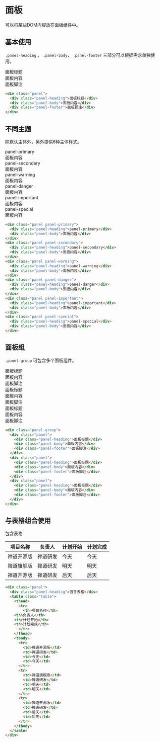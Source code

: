 # 面板

可以将某些DOM内容放在面板组件中。

## 基本使用

`.panel-heading` ， `.panel-body`， `.panel-footer` 三部分可以根据需求单独使用。
<Example>
  <div class="panel">
    <div class="panel-heading">面板标题</div>
    <div class="panel-body">面板内容</div>
    <div class="panel-footer">面板脚注</div>
  </div>
</Example>

```html
<div class="panel">
  <div class="panel-heading">面板标题</div>
  <div class="panel-body">面板内容</div>
  <div class="panel-footer">面板脚注</div>
</div>
```

## 不同主题

除默认主体外，另外提供6种主体样式。

<Example>
  <div class="panel panel-primary">
    <div class="panel-heading">panel-primary</div>
    <div class="panel-body">面板内容</div>
  </div>
  <div class="panel panel-secondary">
    <div class="panel-heading">panel-secondary</div>
    <div class="panel-body">面板内容</div>
  </div>
  <div class="panel panel-warning">
    <div class="panel-heading">panel-warning</div>
    <div class="panel-body">面板内容</div>
  </div>
  <div class="panel panel-danger">
    <div class="panel-heading">panel-danger</div>
    <div class="panel-body">面板内容</div>
  </div>
  <div class="panel panel-important">
    <div class="panel-heading">panel-important</div>
    <div class="panel-body">面板内容</div>
  </div>
  <div class="panel panel-special">
    <div class="panel-heading">panel-special</div>
    <div class="panel-body">面板内容</div>
  </div>
</Example>

```html
<div class="panel panel-primary">
  <div class="panel-heading">panel-primary</div>
  <div class="panel-body">面板内容</div>
</div>
<div class="panel panel-secondary">
  <div class="panel-heading">panel-secondary</div>
  <div class="panel-body">面板内容</div>
</div>
<div class="panel panel-warning">
  <div class="panel-heading">panel-warning</div>
  <div class="panel-body">面板内容</div>
</div>
<div class="panel panel-danger">
  <div class="panel-heading">panel-danger</div>
  <div class="panel-body">面板内容</div>
</div>
<div class="panel panel-important">
  <div class="panel-heading">panel-important</div>
  <div class="panel-body">面板内容</div>
</div>
<div class="panel panel-special">
  <div class="panel-heading">panel-special</div>
  <div class="panel-body">面板内容</div>
</div>
```

## 面板组

`.panel-group` 可包含多个面板组件。

<Example>
  <div class="panel-group">
    <div class="panel">
      <div class="panel-heading">面板标题</div>
      <div class="panel-body">面板内容</div>
      <div class="panel-footer">面板脚注</div>
    </div>
    <div class="panel">
      <div class="panel-heading">面板标题</div>
      <div class="panel-body">面板内容</div>
      <div class="panel-footer">面板脚注</div>
    </div>
    <div class="panel">
      <div class="panel-heading">面板标题</div>
      <div class="panel-body">面板内容</div>
      <div class="panel-footer">面板脚注</div>
    </div>
  </div>
</Example>

```html
<div class="panel-group">
  <div class="panel">
    <div class="panel-heading">面板标题</div>
    <div class="panel-body">面板内容</div>
    <div class="panel-footer">面板脚注</div>
  </div>
  <div class="panel">
    <div class="panel-heading">面板标题</div>
    <div class="panel-body">面板内容</div>
    <div class="panel-footer">面板脚注</div>
  </div>
  <div class="panel">
    <div class="panel-heading">面板标题</div>
    <div class="panel-body">面板内容</div>
    <div class="panel-footer">面板脚注</div>
  </div>
</div>
```

## 与表格组合使用

<Example>
  <div class="panel">
    <div class="panel-heading">包含表格</div>
    <table class="table">
      <thead>
        <tr>
          <th>项目名称</th>
          <th>负责人</th>
	  <th>计划开始</th>
	  <th>计划完成</th>
        </tr>
      </thead>
      <tbody>
        <tr>
          <td>禅道开源版</td>
          <td>禅道研发</td>
          <td>今天</td>
          <td>今天</td>
        </tr>
        <tr>
          <td>禅道旗舰版</td>
          <td>禅道研发</td>
          <td>明天</td>
          <td>明天</td>
        </tr>
        <tr>
          <td>禅道开源版</td>
          <td>禅道研发</td>
          <td>后天</td>
          <td>后天</td>
        </tr>
      </tbody>
    </table>
  </div>
</Example>


```html
<div class="panel">
  <div class="panel-heading">包含表格</div>
  <table class="table">
    <thead>
      <tr>
        <th>项目名称</th>
	<th>负责人</th>
	<th>计划开始</th>
	<th>计划完成</th>
      </tr>
    </thead>
    <tbody>
      <tr>
        <td>禅道开源版</td>
        <td>禅道研发</td>
        <td>今天</td>
        <td>今天</td>
      </tr>
      <tr>
        <td>禅道旗舰版</td>
        <td>禅道研发</td>
        <td>明天</td>
        <td>明天</td>
      </tr>
      <tr>
        <td>禅道开源版</td>
        <td>禅道研发</td>
        <td>后天</td>
        <td>后天</td>
      </tr>
    </tbody>
  </table>
</div>
```
